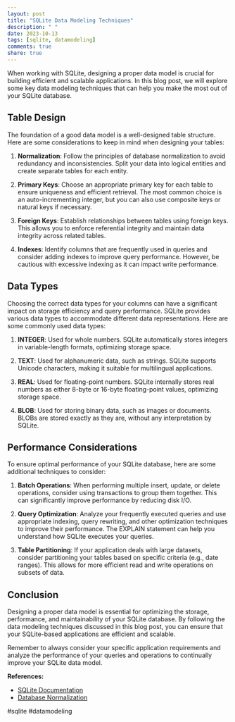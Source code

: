 ```yaml
---
layout: post
title: "SQLite Data Modeling Techniques"
description: " "
date: 2023-10-13
tags: [sqlite, datamodeling]
comments: true
share: true
---
```


When working with SQLite, designing a proper data model is crucial for building efficient and scalable applications. In this blog post, we will explore some key data modeling techniques that can help you make the most out of your SQLite database.

## Table Design

The foundation of a good data model is a well-designed table structure. Here are some considerations to keep in mind when designing your tables:

1. **Normalization**: Follow the principles of database normalization to avoid redundancy and inconsistencies. Split your data into logical entities and create separate tables for each entity.

2. **Primary Keys**: Choose an appropriate primary key for each table to ensure uniqueness and efficient retrieval. The most common choice is an auto-incrementing integer, but you can also use composite keys or natural keys if necessary.

3. **Foreign Keys**: Establish relationships between tables using foreign keys. This allows you to enforce referential integrity and maintain data integrity across related tables.

4. **Indexes**: Identify columns that are frequently used in queries and consider adding indexes to improve query performance. However, be cautious with excessive indexing as it can impact write performance.

## Data Types

Choosing the correct data types for your columns can have a significant impact on storage efficiency and query performance. SQLite provides various data types to accommodate different data representations. Here are some commonly used data types:

1. **INTEGER**: Used for whole numbers. SQLite automatically stores integers in variable-length formats, optimizing storage space.

2. **TEXT**: Used for alphanumeric data, such as strings. SQLite supports Unicode characters, making it suitable for multilingual applications.

3. **REAL**: Used for floating-point numbers. SQLite internally stores real numbers as either 8-byte or 16-byte floating-point values, optimizing storage space.

4. **BLOB**: Used for storing binary data, such as images or documents. BLOBs are stored exactly as they are, without any interpretation by SQLite.

## Performance Considerations

To ensure optimal performance of your SQLite database, here are some additional techniques to consider:

1. **Batch Operations**: When performing multiple insert, update, or delete operations, consider using transactions to group them together. This can significantly improve performance by reducing disk I/O.

2. **Query Optimization**: Analyze your frequently executed queries and use appropriate indexing, query rewriting, and other optimization techniques to improve their performance. The EXPLAIN statement can help you understand how SQLite executes your queries.

3. **Table Partitioning**: If your application deals with large datasets, consider partitioning your tables based on specific criteria (e.g., date ranges). This allows for more efficient read and write operations on subsets of data.

## Conclusion

Designing a proper data model is essential for optimizing the storage, performance, and maintainability of your SQLite database. By following the data modeling techniques discussed in this blog post, you can ensure that your SQLite-based applications are efficient and scalable.

Remember to always consider your specific application requirements and analyze the performance of your queries and operations to continually improve your SQLite data model.

**References:**
- [SQLite Documentation](https://www.sqlite.org/docs.html)
- [Database Normalization](https://en.wikipedia.org/wiki/Database_normalization)

#sqlite #datamodeling